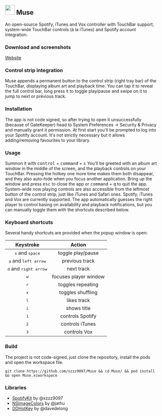 ## <img src=Muse/Resources/Assets.xcassets/AppIcon.appiconset/icon-512@2x.png width="32"> Muse

An open-source Spotify, iTunes and Vox controller with TouchBar support, system-wide TouchBar controls (à la iTunes) and Spotify account integration.

### Download and screenshots
[Website](https://xzzz9097.github.io)

### Control strip integration
Muse appends a permanent button to the control strip (right tray bar) of the TouchBar, displaying album art and playback time. You can tap it to reveal the full control bar, long press it to toggle play/pause and swipe on it to jump to next or previous track.

### Installation
The app is not code signed, so after trying to open it unsuccessfully (because of GateKeeper) head to System Preferences -> Security & Privacy and manually grant it permission.
At first start you'll be prompted to log into your Spotify account. It's not strictly necessary but it allows adding/removing favourites to your library.

### Usage
Summon it with <kbd>control</kbd> + <kbd>command</kbd> + <kbd>s</kbd>
You'll be greeted with an album art window in the middle of the screen, and the playback controls on your TouchBar. Pressing the hotkey one more time makes them both disappear, and they also auto-hide when you focus another application. Bring up the window and press <kbd>esc</kbd> to close the app or <kbd>command</kbd> + <kbd>q</kbd> to quit the app.
System-wide now playing controls are also accessible from the leftmost button of the control strip, just like iTunes and Safari ones.
Spotify, iTunes and Vox are currently supported. The app automatically guesses the right player to control basing on availability and playback notifications, but you can manually toggle them with the shortcuts described below.

### Keyboard shortcuts
Several handy shortcuts are provided when the popup window is open:

|                Keystroke                |        Action         |
|:---------------------------------------:|:---------------------:|
|    <kbd>s</kbd> and <kbd>space</kbd>    |   toggle play/pause   |
| <kbd>a</kbd> and <kbd>left arrow</kbd>  |    previous track     |
| <kbd>d</kbd> and <kbd>right arrow</kbd> |      next track       |
|              <kbd>w</kbd>               | focuses player window |
|              <kbd>r</kbd>               |   toggles repeating   |
|              <kbd>x</kbd>               |   toggles shuffling   |
|              <kbd>l</kbd>               |      likes track      |
|              <kbd>i</kbd>               |      shows title      |
|              <kbd>1</kbd>               |   controls Spotify    |
|              <kbd>2</kbd>               |    controls iTunes    |
|              <kbd>3</kbd>               |     controls Vox      |

### Build
The project is not code-signed, just clone the repository, install the pods and open the workspace file.
```
git clone https://github.com/xzzz9097/Muse && cd Muse/ && pod install && open Muse.xcworkspace
```

### Libraries
- [SpotifyKit](https://github.com/xzzz9097/SpotifyKit) by @xzzz9097
- [NSImageColors](https://github.com/xzzz9097/NSImageColors) by @jathu
- [DDHotKey](https://github.com/davedelong/DDHotKey) by @davedelong
